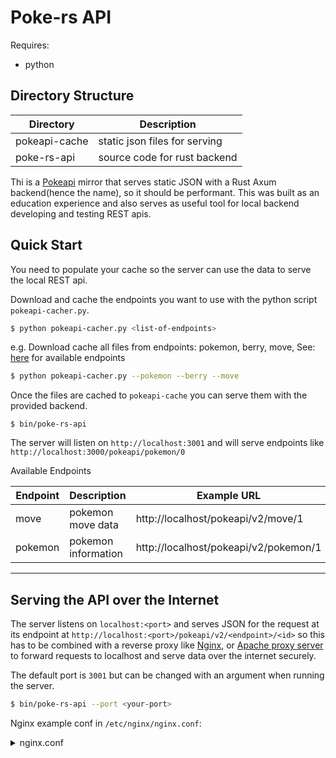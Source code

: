 # Poke-rs API

Requires:
- python

## Directory Structure
Directory | Description
|---|---
|pokeapi-cache | static json files for serving
|poke-rs-api | source code for rust backend


Thi is a [Pokeapi](https://pokeapi.co/) mirror that serves static JSON with a Rust Axum backend(hence the name), so it should be performant. This was built as an education experience and also serves as useful tool for local backend developing and testing REST apis.

## Quick Start

You need to populate your cache so the server can use the data to serve the local REST api.

Download and cache the endpoints you want to use with the python script `pokeapi-cacher.py`.

```sh
$ python pokeapi-cacher.py <list-of-endpoints>
```
e.g. Download cache all files from endpoints: pokemon, berry, move, See: [here](https://pokeapi.co/docs/v2) for available endpoints


```sh
$ python pokeapi-cacher.py --pokemon --berry --move
```

Once the files are cached to `pokeapi-cache` you can serve them with the provided backend.

```
$ bin/poke-rs-api
```

The server will listen on `http://localhost:3001`
and will serve endpoints like `http://localhost:3000/pokeapi/pokemon/0`

Available Endpoints

Endpoint | Description | Example URL
|---|---|---
move | pokemon move data | http://localhost/pokeapi/v2/move/1
pokemon | pokemon information | http://localhost/pokeapi/v2/pokemon/1


---

## Serving the API over the Internet

The server listens on `localhost:<port>` and serves JSON for the request at its endpoint at `http://localhost:<port>/pokeapi/v2/<endpoint>/<id>` so this has to be combined with a reverse proxy like [Nginx](https://docs.nginx.com/nginx/admin-guide/web-server/reverse-proxy/), or [Apache proxy server](https://httpd.apache.org/docs/2.4/howto/reverse_proxy.html)  to forward requests to localhost and serve data over the internet securely.

The default port is `3001` but can be changed with an argument when running the server.

```bash
$ bin/poke-rs-api --port <your-port>
```

Nginx example conf in `/etc/nginx/nginx.conf`:

<details>
    <summary>nginx.conf</summary>

```conf
user  t;
worker_processes  auto;

error_log  /var/log/nginx/error.log notice;
pid        /var/run/nginx.pid;


events {
    worker_connections  1024;
}


http {
    include       /etc/nginx/mime.types;
    default_type  application/octet-stream;

    log_format  main  '$remote_addr - $remote_user [$time_local] "$request" '
                      '$status $body_bytes_sent "$http_referer" '
                      '"$http_user_agent" "$http_x_forwarded_for"';

    access_log  /var/log/nginx/access.log  main;

    sendfile        on;
    #tcp_nopush     on;

    keepalive_timeout  65;

    #gzip  on;

    include /etc/nginx/conf.d/*.conf;
    
    # Rate Limiting
    # limit_req_zone defines parameters for rate limiting
    # $binary_remote_addr - store remote ips as binary to save space
    # zone - define shared memory to store state of each IP, 1mb = 16K, 10mb = 160K ips
    # rate- max amount to send per milliseconds 4r/s = 1r / 250 ms
    limit_req_zone $binary_remote_addr zone=my_limit:10m rate=4r/s;


    # root appends to path, alias replaces path
    server{
        # SERVER NAME
        server_name example.com www.example.com;
        root /home/t/siteroot/public/;

        # http
        listen 80;
        
        # https
        listen 443 ssl http2; # ipv4
        listen [::]:443 ssl http2; # ipv6

        # -- Matrix server --
        listen 8448 ssl http2;
        listen [::]:8448 ssl http2;

        merge_slashes off;

        # Put SSL/TLS credentials here to enable HTTPS
        # TODO: figure out where these are in docker container
        ssl_certificate /path/to/cert.pem;
        ssl_certificate_key /path/to/key.pem;
        ssl_trusted_certificate /path/to/cert.pem; 
        include /path/to/options-ssl-nginx.conf;
 
        
        # -- Error Logging
        error_log /path/to/nginx-error.log;
        
        # Nginx defaults to allow 1 Mb uploads
        client_max_body_size 1M;

        # -- Locations --
        # - a location block lives within a server block and is used to define
        # how Nginx handles requests for different resources and URIs for parent server
        # https://www.digitalocean.com/community/tutorials/understanding-nginx-server-and-location-block-selection-algorithms

        index index.html index.htm;
        
        location / {
            root /var/www/public;
            # try_files $uri $uri/ /index.html index.html index.htm;
            try_files index.html index.htm;
        }
        # pokeapi endpoints
        # you can use regex with locaitons
        # use: https://regex101.com/
        location ~ \/pokeapi\/v2\/(berry|move|pokemon)\/[A-Za-z0-9]+ {
            proxy_pass http://127.0.0.1:3001$request_uri;
            default_type application/json;
        }
    }
}
```
</details>